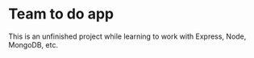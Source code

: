 # Team to do app
This is an unfinished project while learning to work with Express, Node, MongoDB, etc.
